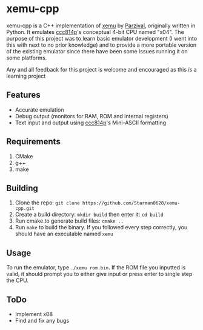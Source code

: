 # xemu-cpp
xemu-cpp is a C++ implementation of [xemu]([https://github.com/ParzivalWolfram/xemu](https://github.com/ParzivalWolfram/xemu)) by [Parzival](https://github.com/ParzivalWolfram), originally written in Python. It emulates [ccc814p](https://github.com/ccc814p)'s conceptual 4-bit CPU named "x04". The purpose of this project was to learn basic emulator development (I went into this with next to no prior knowledge) and to provide a more portable version of the existing emulator since there have been some issues running it on some platforms. 

Any and all feedback for this project is welcome and encouraged as this *is* a learning project

## Features
* Accurate emulation
* Debug output (monitors for RAM, ROM and internal registers)
* Text input and output using [ccc814p](https://github.com/ccc814p)'s Mini-ASCII formatting
## Requirements
1. CMake
2. g++
3. make

## Building
1. Clone the repo: ``git clone https://github.com/Starman0620/xemu-cpp.git`` 
2. Create a build directory: ``mkdir build`` then enter it: ``cd build``
3. Run cmake to generate build files: ``cmake ..``
4. Run ``make`` to build the binary. If you followed every step correctly, you should have an executable named ``xemu``

## Usage
To run the emulator, type ``./xemu rom.bin``. If the ROM file you inputted is valid, it should prompt you to either give input or press enter to single step the CPU.

## ToDo
* Implement x08
* Find and fix any bugs
